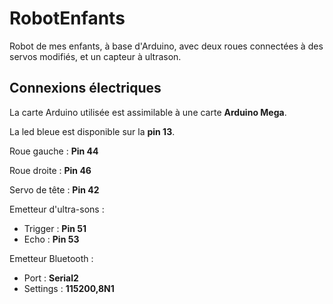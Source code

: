 # RobotEnfants
Robot de mes enfants, à base d'Arduino, avec deux roues connectées à des servos modifiés, et un capteur à ultrason.

## Connexions électriques

La carte Arduino utilisée est assimilable à une carte **Arduino Mega**.

La led bleue est disponible sur la **pin 13**.

Roue gauche   : **Pin 44**

Roue droite   : **Pin 46**

Servo de tête : **Pin 42**

Emetteur d'ultra-sons :
  - Trigger   : **Pin 51**
  - Echo      : **Pin 53**

Emetteur Bluetooth :
  - Port     : **Serial2**
  - Settings : **115200,8N1**
